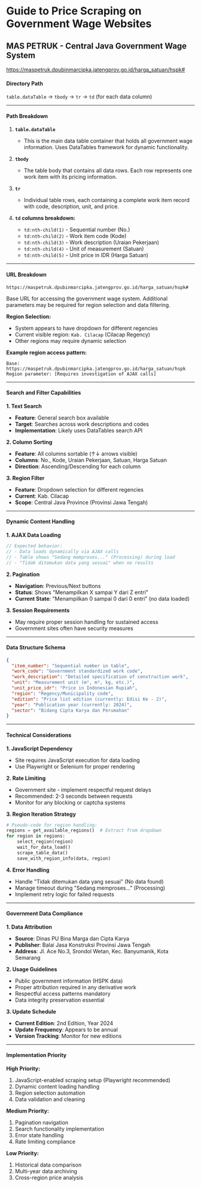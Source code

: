 # Guide to Price Scraping on Government Wage Websites

## MAS PETRUK - Central Java Government Wage System
https://maspetruk.dpubinmarcipka.jatengprov.go.id/harga_satuan/hspk#

#### **Directory Path**

`table.dataTable` -> `tbody` -> `tr` -> `td` (for each data column)

---

#### Path Breakdown

1. **`table.dataTable`**
   - This is the main data table container that holds all government wage information. Uses DataTables framework for dynamic functionality.

2. **`tbody`**
   - The table body that contains all data rows. Each row represents one work item with its pricing information.

3. **`tr`** 
   - Individual table rows, each containing a complete work item record with code, description, unit, and price.

4. **`td` columns breakdown:**
   - `td:nth-child(1)` - Sequential number (No.)
   - `td:nth-child(2)` - Work item code (Kode)
   - `td:nth-child(3)` - Work description (Uraian Pekerjaan)
   - `td:nth-child(4)` - Unit of measurement (Satuan)
   - `td:nth-child(5)` - Unit price in IDR (Harga Satuan)

---

#### URL Breakdown

`https://maspetruk.dpubinmarcipka.jatengprov.go.id/harga_satuan/hspk#`

Base URL for accessing the government wage system. Additional parameters may be required for region selection and data filtering.

**Region Selection:**
- System appears to have dropdown for different regencies
- Current visible region: `Kab. Cilacap` (Cilacap Regency)
- Other regions may require dynamic selection

**Example region access pattern:**
```
Base: https://maspetruk.dpubinmarcipka.jatengprov.go.id/harga_satuan/hspk
Region parameter: [Requires investigation of AJAX calls]
```

---

#### Search and Filter Capabilities

**1. Text Search**
- **Feature**: General search box available
- **Target**: Searches across work descriptions and codes
- **Implementation**: Likely uses DataTables search API

**2. Column Sorting**
- **Feature**: All columns sortable (↑↓ arrows visible)
- **Columns**: No., Kode, Uraian Pekerjaan, Satuan, Harga Satuan
- **Direction**: Ascending/Descending for each column

**3. Region Filter**
- **Feature**: Dropdown selection for different regencies
- **Current**: Kab. Cilacap
- **Scope**: Central Java Province (Provinsi Jawa Tengah)

---

#### Dynamic Content Handling

**1. AJAX Data Loading**
```javascript
// Expected behavior:
// - Data loads dynamically via AJAX calls
// - Table shows "Sedang memproses..." (Processing) during load
// - "Tidak ditemukan data yang sesuai" when no results
```

**2. Pagination**
- **Navigation**: Previous/Next buttons
- **Status**: Shows "Menampilkan X sampai Y dari Z entri"
- **Current State**: "Menampilkan 0 sampai 0 dari 0 entri" (no data loaded)

**3. Session Requirements**
- May require proper session handling for sustained access
- Government sites often have security measures

---

#### Data Structure Schema

```json
{
  "item_number": "Sequential number in table",
  "work_code": "Government standardized work code",
  "work_description": "Detailed specification of construction work",
  "unit": "Measurement unit (m², m³, kg, etc.)",
  "unit_price_idr": "Price in Indonesian Rupiah",
  "region": "Regency/Municipality code",
  "edition": "Price list edition (currently: Edisi Ke - 2)",
  "year": "Publication year (currently: 2024)",
  "sector": "Bidang Cipta Karya dan Perumahan"
}
```

---

#### Technical Considerations

**1. JavaScript Dependency**
- Site requires JavaScript execution for data loading
- Use Playwright or Selenium for proper rendering

**2. Rate Limiting**
- Government site - implement respectful request delays
- Recommended: 2-3 seconds between requests
- Monitor for any blocking or captcha systems

**3. Region Iteration Strategy**
```python
# Pseudo-code for region handling:
regions = get_available_regions()  # Extract from dropdown
for region in regions:
    select_region(region)
    wait_for_data_load()
    scrape_table_data()
    save_with_region_info(data, region)
```

**4. Error Handling**
- Handle "Tidak ditemukan data yang sesuai" (No data found)
- Manage timeout during "Sedang memproses..." (Processing)
- Implement retry logic for failed requests

---

#### Government Data Compliance

**1. Data Attribution**
- **Source**: Dinas PU Bina Marga dan Cipta Karya
- **Publisher**: Balai Jasa Konstruksi Provinsi Jawa Tengah
- **Address**: Jl. Ace No.3, Srondol Wetan, Kec. Banyumanik, Kota Semarang

**2. Usage Guidelines**
- Public government information (HSPK data)
- Proper attribution required in any derivative work
- Respectful access patterns mandatory
- Data integrity preservation essential

**3. Update Schedule**
- **Current Edition**: 2nd Edition, Year 2024
- **Update Frequency**: Appears to be annual
- **Version Tracking**: Monitor for new editions

---

#### Implementation Priority

**High Priority:**
1. JavaScript-enabled scraping setup (Playwright recommended)
2. Dynamic content loading handling
3. Region selection automation
4. Data validation and cleaning

**Medium Priority:**
1. Pagination navigation
2. Search functionality implementation
3. Error state handling
4. Rate limiting compliance

**Low Priority:**
1. Historical data comparison
2. Multi-year data archiving
3. Cross-region price analysis